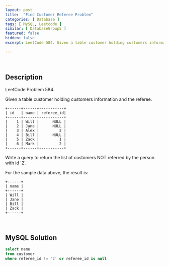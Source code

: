 ```yaml
---
layout: post
title:  "Find Customer Referee Problem"
categories: [ Database ]
tags: [ MySQL, Leetcode ]
similar: [ DatabaseGroup5 ]
featured: false
hidden: false
excerpt: LeetCode 584. Given a table customer holding customers information and the referee.

---
```


<br />

## Description

LeetCode Problem 584. 

Given a table customer holding customers information and the referee.

```
+------+------+-----------+
| id   | name | referee_id|
+------+------+-----------+
|    1 | Will |      NULL |
|    2 | Jane |      NULL |
|    3 | Alex |         2 |
|    4 | Bill |      NULL |
|    5 | Zack |         1 |
|    6 | Mark |         2 |
+------+------+-----------+
```

Write a query to return the list of customers NOT referred by the person with id '2'.

For the sample data above, the result is:

```
+------+
| name |
+------+
| Will |
| Jane |
| Bill |
| Zack |
+------+
```

<br />

## MySQL Solution


```sql
select name
from customer
where referee_id != '2' or referee_id is null
```
